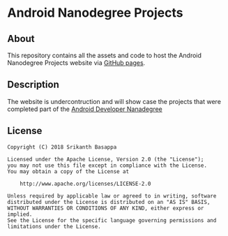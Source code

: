 # Android Nanodegree Projects

## About
This repository contains all the assets and code to host the Android Nanodegree Projects website via [GitHub pages](https://pages.github.com/). 

## Description
The website is undercontruction and will show case the projects that were completed part of the [Android Developer Nanadegree](https://www.udacity.com/course/android-developer-nanodegree-by-google--nd801)

License
----

```
Copyright (C) 2018 Srikanth Basappa

Licensed under the Apache License, Version 2.0 (the "License");
you may not use this file except in compliance with the License.
You may obtain a copy of the License at

    http://www.apache.org/licenses/LICENSE-2.0

Unless required by applicable law or agreed to in writing, software
distributed under the License is distributed on an "AS IS" BASIS,
WITHOUT WARRANTIES OR CONDITIONS OF ANY KIND, either express or implied.
See the License for the specific language governing permissions and limitations under the License.
```
